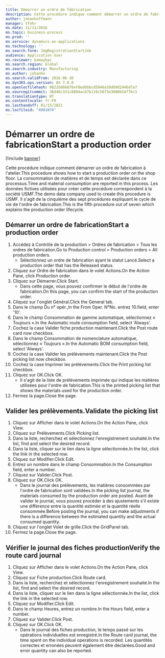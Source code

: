 ```yaml
---
title: Démarrer un ordre de fabrication
description: Cette procédure indique comment démarrer un ordre de fabrication à l'atelier.
author: johanhoffmann
manager: tfehr
ms.date: 11/11/2016
ms.topic: business-process
ms.prod: ''
ms.service: dynamics-ax-applications
ms.technology: ''
ms.search.form: JmgRegistrationStartJob
audience: Application User
ms.reviewer: kamaybac
ms.search.region: Global
ms.search.industry: Manufacturing
ms.author: johanho
ms.search.validFrom: 2016-06-30
ms.dyn365.ops.version: AX 7.0.0
ms.openlocfilehash: 9822dd66876ef8ed6bbcd5846a39d69d2446d7a7
ms.sourcegitcommit: 38d40c331c8894acb7b119c5073e3088b54776c1
ms.translationtype: HT
ms.contentlocale: fr-FR
ms.lasthandoff: 01/15/2021
ms.locfileid: "4981074"
---
```

# <a name="start-a-production-order"></a><span data-ttu-id="6d521-103">Démarrer un ordre de fabrication</span><span class="sxs-lookup"><span data-stu-id="6d521-103">Start a production order</span></span>

[!include [banner](../../includes/banner.md)]

<span data-ttu-id="6d521-104">Cette procédure indique comment démarrer un ordre de fabrication à l'atelier.</span><span class="sxs-lookup"><span data-stu-id="6d521-104">This procedure shows how to start a production order on the shop floor.</span></span> <span data-ttu-id="6d521-105">La consommation de matières et de temps est déclarée dans ce processus.</span><span class="sxs-lookup"><span data-stu-id="6d521-105">Time and material consumption are reported in this process.</span></span> <span data-ttu-id="6d521-106">Les données fictives utilisées pour créer cette procédure correspondent à la société USMF.</span><span class="sxs-lookup"><span data-stu-id="6d521-106">The demo data company used to create this procedure is USMF.</span></span> <span data-ttu-id="6d521-107">Il s'agit de la cinquième des sept procédures expliquant le cycle de vie de l'ordre de fabrication.</span><span class="sxs-lookup"><span data-stu-id="6d521-107">This is the fifth procedure out of seven which explains the production order lifecycle.</span></span>


## <a name="start-a-production-order"></a><span data-ttu-id="6d521-108">Démarrer un ordre de fabrication</span><span class="sxs-lookup"><span data-stu-id="6d521-108">Start a production order</span></span>
1. <span data-ttu-id="6d521-109">Accédez à Contrôle de la production > Ordres de fabrication > Tous les ordres de fabrication.</span><span class="sxs-lookup"><span data-stu-id="6d521-109">Go to Production control > Production orders > All production orders.</span></span>
    * <span data-ttu-id="6d521-110">Sélectionnez un ordre de fabrication ayant le statut Lancé.</span><span class="sxs-lookup"><span data-stu-id="6d521-110">Select a production order that has the Released status.</span></span>  
2. <span data-ttu-id="6d521-111">Cliquez sur Ordre de fabrication dans le volet Actions.</span><span class="sxs-lookup"><span data-stu-id="6d521-111">On the Action Pane, click Production order.</span></span>
3. <span data-ttu-id="6d521-112">Cliquez sur Démarrer.</span><span class="sxs-lookup"><span data-stu-id="6d521-112">Click Start.</span></span>
    * <span data-ttu-id="6d521-113">Dans cette page, vous pouvez confirmer le début de l'ordre de fabrication.</span><span class="sxs-lookup"><span data-stu-id="6d521-113">On this page, you can confirm the start of the production order.</span></span>  
4. <span data-ttu-id="6d521-114">Cliquez sur l'onglet Général.</span><span class="sxs-lookup"><span data-stu-id="6d521-114">Click the General tab.</span></span>
5. <span data-ttu-id="6d521-115">Dans le champ Du n° opér.,</span><span class="sxs-lookup"><span data-stu-id="6d521-115">In the From Oper.</span></span> <span data-ttu-id="6d521-116">N°</span><span class="sxs-lookup"><span data-stu-id="6d521-116">No.</span></span> <span data-ttu-id="6d521-117">entrez 10.</span><span class="sxs-lookup"><span data-stu-id="6d521-117">field, enter '10'.</span></span>
6. <span data-ttu-id="6d521-118">Dans le champ Consommation de gamme automatique, sélectionnez « Toujours ».</span><span class="sxs-lookup"><span data-stu-id="6d521-118">In the Automatic route consumption field, select 'Always'.</span></span>
7. <span data-ttu-id="6d521-119">Cochez la case Valider fiche production maintenant.</span><span class="sxs-lookup"><span data-stu-id="6d521-119">Click the Post route card now checkbox.</span></span>
8. <span data-ttu-id="6d521-120">Dans le champ Consommation de nomenclature automatique, sélectionnez « Toujours ».</span><span class="sxs-lookup"><span data-stu-id="6d521-120">In the Automatic BOM consumption field, select 'Always'.</span></span>
9. <span data-ttu-id="6d521-121">Cochez la case Valider les prélèvements maintenant.</span><span class="sxs-lookup"><span data-stu-id="6d521-121">Click the Post picking list now checkbox.</span></span>
10. <span data-ttu-id="6d521-122">Cochez la case Imprimer les prélèvements.</span><span class="sxs-lookup"><span data-stu-id="6d521-122">Click the Print picking list checkbox.</span></span>
11. <span data-ttu-id="6d521-123">Cliquez sur OK.</span><span class="sxs-lookup"><span data-stu-id="6d521-123">Click OK.</span></span>
    * <span data-ttu-id="6d521-124">Il s'agit de la liste de prélèvements imprimée qui indique les matières utilisées pour l'ordre de fabrication.</span><span class="sxs-lookup"><span data-stu-id="6d521-124">This is the printed picking list that shows the materials used for the production order.</span></span>  
12. <span data-ttu-id="6d521-125">Fermez la page.</span><span class="sxs-lookup"><span data-stu-id="6d521-125">Close the page.</span></span>

## <a name="validate-the-picking-list"></a><span data-ttu-id="6d521-126">Valider les prélèvements.</span><span class="sxs-lookup"><span data-stu-id="6d521-126">Validate the picking list</span></span>
1. <span data-ttu-id="6d521-127">Cliquez sur Afficher dans le volet Actions.</span><span class="sxs-lookup"><span data-stu-id="6d521-127">On the Action Pane, click View.</span></span>
2. <span data-ttu-id="6d521-128">Cliquez sur Prélèvements.</span><span class="sxs-lookup"><span data-stu-id="6d521-128">Click Picking list.</span></span>
3. <span data-ttu-id="6d521-129">Dans la liste, recherchez et sélectionnez l'enregistrement souhaité.</span><span class="sxs-lookup"><span data-stu-id="6d521-129">In the list, find and select the desired record.</span></span>
4. <span data-ttu-id="6d521-130">Dans la liste, cliquer sur le lien dans la ligne sélectionnée.</span><span class="sxs-lookup"><span data-stu-id="6d521-130">In the list, click the link in the selected row.</span></span>
5. <span data-ttu-id="6d521-131">Cliquez sur Modifier.</span><span class="sxs-lookup"><span data-stu-id="6d521-131">Click Edit.</span></span>
6. <span data-ttu-id="6d521-132">Entrez un nombre dans le champ Consommation.</span><span class="sxs-lookup"><span data-stu-id="6d521-132">In the Consumption field, enter a number.</span></span>
7. <span data-ttu-id="6d521-133">Cliquez sur Valider.</span><span class="sxs-lookup"><span data-stu-id="6d521-133">Click Post.</span></span>
8. <span data-ttu-id="6d521-134">Cliquez sur OK.</span><span class="sxs-lookup"><span data-stu-id="6d521-134">Click OK.</span></span>
    * <span data-ttu-id="6d521-135">Dans le journal des prélèvements, les matières consommées par l'ordre de fabrication sont validées.</span><span class="sxs-lookup"><span data-stu-id="6d521-135">In the picking list journal, the materials consumed by the production order are posted.</span></span> <span data-ttu-id="6d521-136">Avant de valider le journal, vous pouvez procéder à des ajustements s'il existe une différence entre la quantité estimée et la quantité réelle consommée.</span><span class="sxs-lookup"><span data-stu-id="6d521-136">Before posting the journal, you can make adjustments if there is a difference between the estimated quantity and the actual consumed quantity.</span></span>  
9. <span data-ttu-id="6d521-137">Cliquez sur l'onglet Volet de grille.</span><span class="sxs-lookup"><span data-stu-id="6d521-137">Click the GridPanel tab.</span></span>
10. <span data-ttu-id="6d521-138">Fermez la page.</span><span class="sxs-lookup"><span data-stu-id="6d521-138">Close the page.</span></span>

## <a name="verify-the-route-card-journal"></a><span data-ttu-id="6d521-139">Vérifier le journal des fiches production</span><span class="sxs-lookup"><span data-stu-id="6d521-139">Verify the route card journal</span></span>
1. <span data-ttu-id="6d521-140">Cliquez sur Afficher dans le volet Actions.</span><span class="sxs-lookup"><span data-stu-id="6d521-140">On the Action Pane, click View.</span></span>
2. <span data-ttu-id="6d521-141">Cliquez sur Fiche production.</span><span class="sxs-lookup"><span data-stu-id="6d521-141">Click Route card.</span></span>
3. <span data-ttu-id="6d521-142">Dans la liste, recherchez et sélectionnez l'enregistrement souhaité.</span><span class="sxs-lookup"><span data-stu-id="6d521-142">In the list, find and select the desired record.</span></span>
4. <span data-ttu-id="6d521-143">Dans la liste, cliquer sur le lien dans la ligne sélectionnée.</span><span class="sxs-lookup"><span data-stu-id="6d521-143">In the list, click the link in the selected row.</span></span>
5. <span data-ttu-id="6d521-144">Cliquez sur Modifier.</span><span class="sxs-lookup"><span data-stu-id="6d521-144">Click Edit.</span></span>
6. <span data-ttu-id="6d521-145">Dans le champ Heures, entrez un nombre.</span><span class="sxs-lookup"><span data-stu-id="6d521-145">In the Hours field, enter a number.</span></span>
7. <span data-ttu-id="6d521-146">Cliquez sur Valider.</span><span class="sxs-lookup"><span data-stu-id="6d521-146">Click Post.</span></span>
8. <span data-ttu-id="6d521-147">Cliquez sur OK.</span><span class="sxs-lookup"><span data-stu-id="6d521-147">Click OK.</span></span>
    * <span data-ttu-id="6d521-148">Dans le journal des fiches production, le temps passé sur les opérations individuelles est enregistré.</span><span class="sxs-lookup"><span data-stu-id="6d521-148">In the Route card journal, the time spent on the individual operations is recorded.</span></span> <span data-ttu-id="6d521-149">Les quantités correctes et erronées peuvent également être déclarées.</span><span class="sxs-lookup"><span data-stu-id="6d521-149">Good and error quantity can also be reported.</span></span>  

